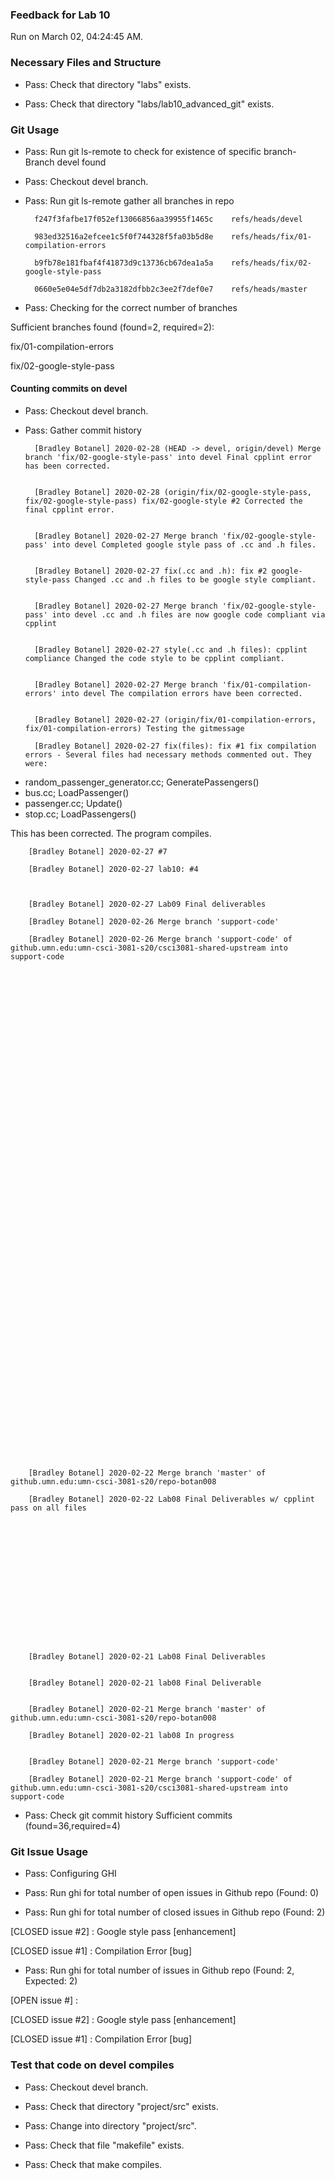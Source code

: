 ### Feedback for Lab 10

Run on March 02, 04:24:45 AM.


### Necessary Files and Structure

+ Pass: Check that directory "labs" exists.

+ Pass: Check that directory "labs/lab10_advanced_git" exists.


### Git Usage

+ Pass: Run git ls-remote to check for existence of specific branch- Branch devel found

+ Pass: Checkout devel branch.



+ Pass: Run git ls-remote gather all branches in repo

		f247f3fafbe17f052ef13066856aa39955f1465c	refs/heads/devel

		983ed32516a2efcee1c5f0f744328f5fa03b5d8e	refs/heads/fix/01-compilation-errors

		b9fb78e181fbaf4f41873d9c13736cb67dea1a5a	refs/heads/fix/02-google-style-pass

		0660e5e04e5df7db2a3182dfbb2c3ee2f7def0e7	refs/heads/master



+ Pass: Checking for the correct number of branches

Sufficient branches found (found=2, required=2):

fix/01-compilation-errors

fix/02-google-style-pass


#### Counting commits on devel

+ Pass: Checkout devel branch.



+ Pass: Gather commit history

		[Bradley Botanel] 2020-02-28 (HEAD -> devel, origin/devel) Merge branch 'fix/02-google-style-pass' into devel Final cpplint error has been corrected.


		[Bradley Botanel] 2020-02-28 (origin/fix/02-google-style-pass, fix/02-google-style-pass) fix/02-google-style #2 Corrected the final cpplint error.


		[Bradley Botanel] 2020-02-27 Merge branch 'fix/02-google-style-pass' into devel Completed google style pass of .cc and .h files.


		[Bradley Botanel] 2020-02-27 fix(.cc and .h): fix #2 google-style-pass Changed .cc and .h files to be google style compliant.


		[Bradley Botanel] 2020-02-27 Merge branch 'fix/02-google-style-pass' into devel .cc and .h files are now google code compliant via cpplint


		[Bradley Botanel] 2020-02-27 style(.cc and .h files): cpplint compliance Changed the code style to be cpplint compliant.


		[Bradley Botanel] 2020-02-27 Merge branch 'fix/01-compilation-errors' into devel The compilation errors have been corrected.


		[Bradley Botanel] 2020-02-27 (origin/fix/01-compilation-errors, fix/01-compilation-errors) Testing the gitmessage 

		[Bradley Botanel] 2020-02-27 fix(files): fix #1 fix compilation errors - Several files had necessary methods commented out. They were:
- random_passenger_generator.cc; GeneratePassengers()
- bus.cc; LoadPassenger()
- passenger.cc; Update()
- stop.cc; LoadPassengers()

This has been corrected. The program compiles.


		[Bradley Botanel] 2020-02-27 #7 

		[Bradley Botanel] 2020-02-27 lab10: #4 



		[Bradley Botanel] 2020-02-27 Lab09 Final deliverables 

		[Bradley Botanel] 2020-02-26 Merge branch 'support-code' 

		[Bradley Botanel] 2020-02-26 Merge branch 'support-code' of github.umn.edu:umn-csci-3081-s20/csci3081-shared-upstream into support-code 


























































		[Bradley Botanel] 2020-02-22 Merge branch 'master' of github.umn.edu:umn-csci-3081-s20/repo-botan008 

		[Bradley Botanel] 2020-02-22 Lab08 Final Deliverables w/ cpplint pass on all files 
















		[Bradley Botanel] 2020-02-21 Lab08 Final Deliverables 


		[Bradley Botanel] 2020-02-21 lab08 Final Deliverable 


		[Bradley Botanel] 2020-02-21 Merge branch 'master' of github.umn.edu:umn-csci-3081-s20/repo-botan008 

		[Bradley Botanel] 2020-02-21 lab08 In progress 


		[Bradley Botanel] 2020-02-21 Merge branch 'support-code' 

		[Bradley Botanel] 2020-02-21 Merge branch 'support-code' of github.umn.edu:umn-csci-3081-s20/csci3081-shared-upstream into support-code 

























+ Pass: Check git commit history
Sufficient commits (found=36,required=4)


### Git Issue Usage

+ Pass: Configuring GHI

+ Pass: Run ghi for total number of open issues in Github repo (Found: 0)

+ Pass: Run ghi for total number of closed issues in Github repo (Found: 2)

[CLOSED issue #2] :  Google style pass [enhancement]

[CLOSED issue #1] :  Compilation Error [bug]





+ Pass: Run ghi for total number of issues in Github repo (Found: 2, Expected: 2) 

 [OPEN issue #] : 

[CLOSED issue #2] :  Google style pass [enhancement]

[CLOSED issue #1] :  Compilation Error [bug]

 




### Test that code on  devel compiles

+ Pass: Checkout devel branch.



+ Pass: Check that directory "project/src" exists.

+ Pass: Change into directory "project/src".

+ Pass: Check that file "makefile" exists.

+ Pass: Check that make compiles.




